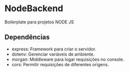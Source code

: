 # NodeBackend
 Boilerplate para projetos NODE JS

## Dependências
- express: Framework para criar o servidor.
- dotenv: Gerenciar variáveis de ambiente.
- morgan: Middleware para logar requisições no console.
- cors: Permitir requisições de diferentes origens.
